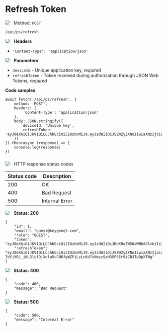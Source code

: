 Refresh Token
===================

<img style="max-height: 13px;" src="https://github.githubassets.com/images/icons/emoji/unicode/1f536.png"/> &nbsp; 
Method: <code>POST</code>

```
/api/ps/refresh
```

<img style="max-height: 13px;" src="https://github.githubassets.com/images/icons/emoji/unicode/1f518.png"/> &nbsp;
<b>Headers</b>

* <code>'Content-Type': 'application/json'</code>

<img style="max-height: 13px;" src="https://github.githubassets.com/images/icons/emoji/unicode/1f518.png"/> &nbsp;
<b>Parameters</b>

* <code>deviceId</code> - Unique application key, *required*
* <code>refreshToken</code> - Token received during authorization through JSON Web Tokens, *required*

<b>Code samples</b>

```
await fetch('/api/ps/refresh', {
    method: 'POST',
    headers: {
        'Content-Type': 'application/json'
    },
    body: JSON.stringify({
        deviceId: 'Unique key',
        refreshToken: 'eyJ0eXAiOiJKV1QiLCJhbGciOiJIUzUxMiJ9.eyJzdWIiOiJSZWZyZXNoIiwiaXNzIjoia3Rvci5pbyIsImlkIjoxLCJpYXQiOjE2NjE1ODczMjR9.e1Vk13VsJihTPQI_uKn52Pe0B3EpqXEgE3i_GVkeH5nXHl01cOAOApuPyT1sAAW1ALD3h2WJhZBDjAJyBkJbcQ',
    })
}).then(async (response) => {
    console.log(response)
})
```

<div style="padding-top: 10px">
<img style="max-height: 13px;" src="https://github.githubassets.com/images/icons/emoji/unicode/26ab.png"/> &nbsp;
HTTP response status codes
</div>

| Status code | Description    |
|-------------|----------------|
| 200         | OK             |
| 400         | Bad Request    |
| 500         | Internal Error |

<img style="max-height: 13px;" src="https://github.githubassets.com/images/icons/emoji/unicode/1f197.png"/> &nbsp;
<b>Status: 200</b>

```
{
    "id": 1,
    "email": "guest@keygenqt.com",
    "role": "GUEST",
    "token": "eyJ0eXAiOiJKV1QiLCJhbGciOiJIUzUxMiJ9.eyJzdWIiOiJBdXRoZW50aWNhdGlvbiIsImlzcyI6Imt0b3IuaW8iLCJpZCI6MSwiZXhwIjo0OTg1MDE2ODg2Nn0.uJxs8eep75HGywROEHcKuGX7l6NRledfv0pQg2s1QUJtqg7oYjPHtvR8oHYIAH05_c4xtoS5wuE02wjGpwqPnQ",
    "refreshToken": "eyJ0eXAiOiJKV1QiLCJhbGciOiJIUzUxMiJ9.eyJzdWIiOiJSZWZyZXNoIiwiaXNzIjoia3Rvci5pbyIsImlkIjoxLCJpYXQiOjE2NjE1ODc0OTl9.bv4dSsbWST2eZdj_m5K-7dYjVOL_jKL3lcfDjXelu5cCNKfgWZFiLzLcKd7sVmzzSzH3SFSEr9iCBJTpDpXTNg"
}
```

<img style="max-height: 13px;" src="https://github.githubassets.com/images/icons/emoji/unicode/1f534.png"/> &nbsp;
<b>Status: 400</b>

```
{
    "code": 400,
    "message": "Bad Request"
}
```

<img style="max-height: 13px;" src="https://github.githubassets.com/images/icons/emoji/unicode/1f534.png"/> &nbsp;
<b>Status: 500</b>

```
{
    "code": 500,
    "message": "Internal Error"
}
```

<style>
  .md-content__button {
    display: none;
  }
</style>